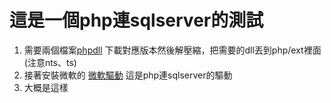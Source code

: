 這是一個php連sqlserver的測試
=========
1. 需要兩個檔案[phpdll](http://msdn.microsoft.com/en-us/library/cc296170.aspx "phpdll") 下載對應版本然後解壓縮，把需要的dll丟到php/ext裡面(注意nts、ts)
2. 接著安裝微軟的
 [微軟驅動](https://www.microsoft.com/en-us/download/details.aspx?id=20098 "微軟驅動")
這是php連sqlserver的驅動
3. 大概是這樣
